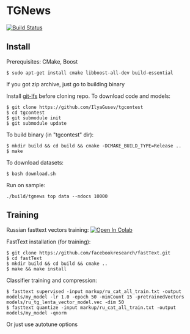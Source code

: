# TGNews

[![Build Status](https://travis-ci.com/IlyaGusev/tgcontest.svg?token=9pgxYSDpb2YAVSfz53Nq&branch=master)](https://travis-ci.com/IlyaGusev/tgcontest)

## Install
Prerequisites: CMake, Boost
```
$ sudo apt-get install cmake libboost-all-dev build-essential
```

If you got zip archive, just go to building binary

Install [git-lfs](https://git-lfs.github.com/) before cloning repo. To download code and models:
```
$ git clone https://github.com/IlyaGusev/tgcontest
$ cd tgcontest
$ git submodule init
$ git submodule update
```

To build binary (in "tgcontest" dir):
```
$ mkdir build && cd build && cmake -DCMAKE_BUILD_TYPE=Release ..
$ make
```

To download datasets:
```
$ bash download.sh
```

Run on sample:
```
./build/tgnews top data --ndocs 10000
```

## Training

Russian fasttext vectors training: [![Open In Colab](https://colab.research.google.com/assets/colab-badge.svg)](https://colab.research.google.com/drive/1QeyhqsHy5MO3yzvsn446LsqK_PqOjIVb)

FastText installation (for training):
```
$ git clone https://github.com/facebookresearch/fastText.git
$ cd fastText
$ mkdir build && cd build && cmake ..
$ make && make install
```

Classifier training and compression:
```
$ fasttext supervised -input markup/ru_cat_all_train.txt -output models/my_model -lr 1.0 -epoch 50 -minCount 15 -pretrainedVectors models/ru_tg_lenta_vector_model.vec -dim 50
$ fasttext quantize -input markup/ru_cat_all_train.txt -output models/my_model -qnorm
```

Or just use autotune options

